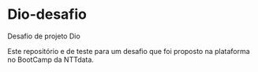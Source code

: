 # Dio-desafio
Desafio de projeto Dio

Este repositório e de teste para um desafio que foi proposto na plataforma no BootCamp da NTTdata.

